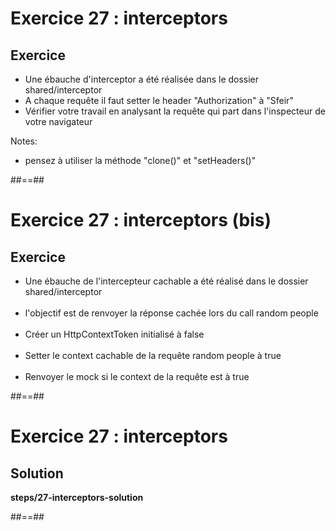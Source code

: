 <!-- .slide: class="exercice" -->
# Exercice 27 : interceptors
## Exercice

- Une ébauche d'interceptor a été réalisée dans le dossier shared/interceptor
- A chaque requête il faut setter le header "Authorization" à "Sfeir"
- Vérifier votre travail en analysant la requête qui part dans l'inspecteur de votre navigateur

Notes:
- pensez à utiliser la méthode "clone()" et "setHeaders()"

##==##

<!-- .slide: class="exercice" -->
# Exercice 27 : interceptors (bis)
## Exercice

- Une ébauche de l'intercepteur cachable a été réalisé dans le dossier shared/interceptor <br><br>
- l'objectif est de renvoyer la réponse cachée lors du call random people <br><br>
- Créer un HttpContextToken initialisé à false <br><br>
- Setter le context cachable de la requête random people à true <br><br>
- Renvoyer le mock si le context de la requête est à true

##==##

<!-- .slide: class="full-center exercice" -->
# Exercice 27 : interceptors
## Solution
__steps/27-interceptors-solution__

##==##

<!-- .slide: class="exercice" -->

